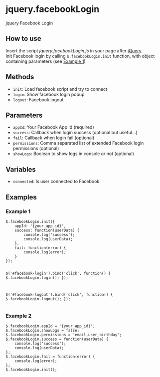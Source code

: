 # jquery.facebookLogin
jquery Facebook Login

<h2>How to use</h2>
Insert the script <em>jquery.facebookLogin.js</em> in your page after <a href="http://jquery.com/download/" target="_blank">jQuery</a>.<br/>
Init Facebook login by calling <code>$.facebookLogin.init</code> function, with object containing parameters (see <a href="#user-content-e1">Example 1</a>)<br/>

<h2>Methods</h2>
<ul>
	<li><code>init</code>: Load facebook script and try to connect</li>
	<li><code>login</code>: Show facebook login popup</li>
	<li><code>logout</code>: Facebook logout</li>
</ul>

<h2>Parameters</h2>
<ul>
	<li><code>appId</code>: Your Facebook App Id (required)</li>
	<li><code>success</code>: Callback when login success (optional but useful...)</li>
	<li><code>fail</code>: Callback when login fail (optional)</li>
	<li><code>permissions</code>: Comma separated list of extended Facebook login permissions (optional)</li>
	<li><code>showLogs</code>: Boolean to show logs in console or not (optional)</li>
</ul>

<h2>Variables</h2>
<ul>
	<li><code>connected</code>: Is user connected to Facebook</li>
</ul>


<h2>Examples</h2>

<h3 id="e1">Example 1</h3>
<pre><code>$.facebookLogin.init({
	appId: '{your_app_id}',
	success: function(userData) {
		console.log('success');
		console.log(userData);
	},
	fail: function(error) {
		console.log(error);
	}
});

$('#facebook-login').bind('click', function() {
	$.facebookLogin.login();
});

$('#facebook-logout').bind('click', function() {
	$.facebookLogin.logout();
});</code></pre>

<h3>Example 2</h3>
<pre><code>$.facebookLogin.appId = '{your_app_id}';
$.facebookLogin.showLogs = false;
$.facebookLogin.permissions = 'email,user_birthday';
$.facebookLogin.success = function(userData) {
	console.log('success');
	console.log(userData);
};
$.facebookLogin.fail = function(error) {
	console.log(error);
};
$.facebookLogin.init();</code></pre>